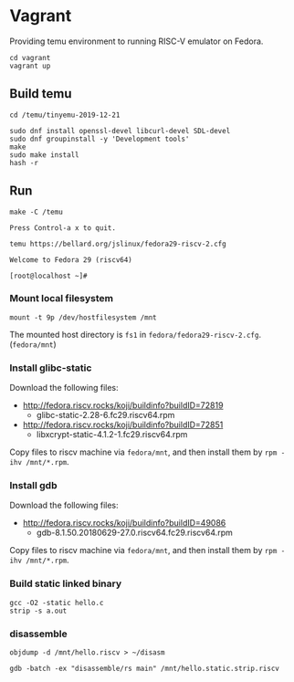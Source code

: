 # Vagrant

Providing temu environment to running RISC-V emulator on Fedora.

```shell
cd vagrant
vagrant up
```

## Build temu

```shell
cd /temu/tinyemu-2019-12-21

sudo dnf install openssl-devel libcurl-devel SDL-devel
sudo dnf groupinstall -y 'Development tools'
make
sudo make install
hash -r
```

## Run

```shell
make -C /temu
```

```text
Press Control-a x to quit.

temu https://bellard.org/jslinux/fedora29-riscv-2.cfg

Welcome to Fedora 29 (riscv64)

[root@localhost ~]#
```

### Mount local filesystem

```shell
mount -t 9p /dev/hostfilesystem /mnt
```

The mounted host directory is `fs1` in `fedora/fedora29-riscv-2.cfg`. (`fedora/mnt`)

### Install glibc-static

Download the following files:

-   <http://fedora.riscv.rocks/koji/buildinfo?buildID=72819>
    -   glibc-static-2.28-6.fc29.riscv64.rpm
-   <http://fedora.riscv.rocks/koji/buildinfo?buildID=72851>
    -   libxcrypt-static-4.1.2-1.fc29.riscv64.rpm

Copy files to riscv machine via `fedora/mnt`, and then install them by `rpm -ihv /mnt/*.rpm`.

### Install gdb

Download the following files:

-   <http://fedora.riscv.rocks/koji/buildinfo?buildID=49086>
    -   gdb-8.1.50.20180629-27.0.riscv64.fc29.riscv64.rpm

Copy files to riscv machine via `fedora/mnt`, and then install them by `rpm -ihv /mnt/*.rpm`.

### Build static linked binary

```shell
gcc -O2 -static hello.c
strip -s a.out
```

### disassemble

```shell
objdump -d /mnt/hello.riscv > ~/disasm
```

```shell
gdb -batch -ex "disassemble/rs main" /mnt/hello.static.strip.riscv
```
